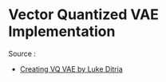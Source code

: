 # Vector Quantized VAE Implementation

Source : 
- [Creating VQ VAE by Luke Ditria](https://youtu.be/ZNRNddl9owI?si=FkWuAso6X2SxgVxd)